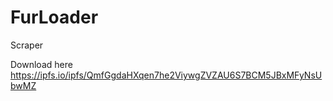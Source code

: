 # FurLoader

Scraper

Download here https://ipfs.io/ipfs/QmfGgdaHXqen7he2ViywgZVZAU6S7BCM5JBxMFyNsUbwMZ
